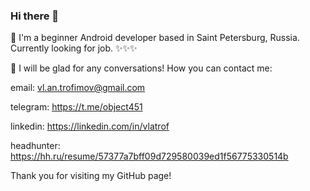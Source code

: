 ### Hi there 👋

📱 I'm a beginner Android developer based in Saint Petersburg, Russia. Currently looking for job. ✨✨✨

💬 I will be glad for any conversations! How you can contact me:

email: vl.an.trofimov@gmail.com

telegram: https://t.me/object451

linkedin: https://linkedin.com/in/vlatrof

headhunter: https://hh.ru/resume/57377a7bff09d729580039ed1f56775330514b

Thank you for visiting my GitHub page!

<!--
**vlatrof/vlatrof** is a ✨ _special_ ✨ repository because its `README.md` (this file) appears on your GitHub profile.

Here are some ideas to get you started:

- 🔭 I’m currently working on ...
- 🌱 I’m currently learning ...
- 👯 I’m looking to collaborate on ...
- 🤔 I’m looking for help with ...
- 💬 Ask me about ...
- 📫 How to reach me: ...
- 😄 Pronouns: ...
- ⚡ Fun fact: ...
-->
